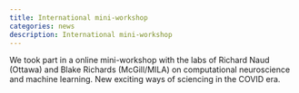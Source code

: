 ```yaml
---
title: International mini-workshop
categories: news
description: International mini-workshop
---
```


We took part in a online mini-workshop with the labs of Richard Naud (Ottawa) and Blake Richards (McGill/MILA) on computational neuroscience and machine learning. New exciting ways of sciencing in the COVID era.